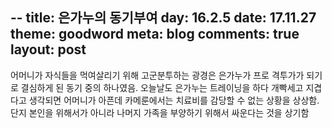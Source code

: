 --
title: 은가누의 동기부여 
day: 16.2.5
date: 17.11.27
theme: goodword
meta: blog
comments: true
layout: post
---

어머니가 자식들을 먹여살리기 위해 고군분투하는 광경은 은가누가 프로 격투가가 되기로 결심하게 된 동기 중의 하나였음. 오늘날도 은가누는 트레이닝을 하다 개빡세고 지겹다고 생각되면 어머니가 아픈데 카메룬에서는 치료비를 감당할 수 없는 상황을 상상함. 단지 본인을 위해서가 아니라 나머지 가족을 부양하기 위해서 싸운다는 것을 상기함